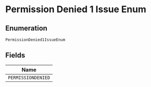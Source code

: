 
# Permission Denied 1 Issue Enum

## Enumeration

`PermissionDenied1IssueEnum`

## Fields

| Name |
|  --- |
| `PERMISSIONDENIED` |

